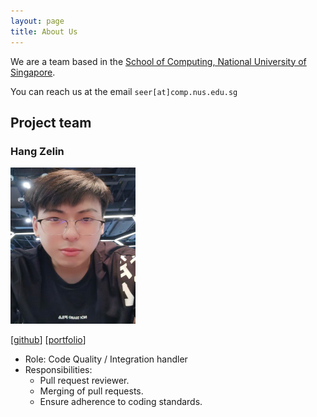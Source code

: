 ```yaml
---
layout: page
title: About Us
---
```


We are a team based in the [School of Computing, National University of Singapore](http://www.comp.nus.edu.sg).

You can reach us at the email `seer[at]comp.nus.edu.sg`

## Project team

### Hang Zelin

<img src="images\hangzelin.png" width="200px" height="250px">

[[github](https://github.com/hangzelin)]
[[portfolio](team/hangzelin.md)]

* Role: Code Quality / Integration handler
* Responsibilities:
  * Pull request reviewer.
  * Merging of pull requests.
  * Ensure adherence to coding standards.
